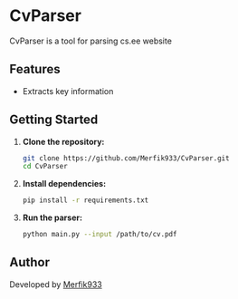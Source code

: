 # CvParser

CvParser is a tool for parsing cs.ee website

## Features

- Extracts key information

## Getting Started

1. **Clone the repository:**
    ```bash
    git clone https://github.com/Merfik933/CvParser.git
    cd CvParser
    ```

2. **Install dependencies:**
    ```bash
    pip install -r requirements.txt
    ```

3. **Run the parser:**
    ```bash
    python main.py --input /path/to/cv.pdf
    ```

## Author

Developed by [Merfik933](https://github.com/Merfik933)
